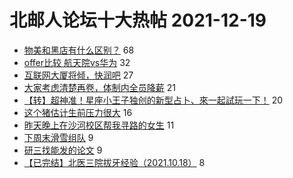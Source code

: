 # 北邮人论坛十大热帖 2021-12-19

- [物美和黑店有什么区别？](https://bbs.byr.cn/article/Picture/3308932) 68
- [offer比较 航天院vs华为](https://bbs.byr.cn/article/Job/2152558) 32
- [互联网大厦将倾，快润吧](https://bbs.byr.cn/article/WorkLife/1178601) 27
- [大家考虑清楚再卷，体制内全员降薪](https://bbs.byr.cn/article/CivilServant/48001) 21
- [【转】超神准！星座小王子独创的新型占卜、來一起試玩一下！](https://bbs.byr.cn/article/Constellations/326533) 20
- [这个猪估计生前压力很大](https://bbs.byr.cn/article/Food/517614) 16
- [昨天晚上在沙河校区帮我寻路的女生](https://bbs.byr.cn/article/Friends/2012764) 11
- [下周末滑雪组队](https://bbs.byr.cn/article/Travel/146066) 9
- [研三找能发的论文](https://bbs.byr.cn/article/StudyShare/202761) 9
- [【已完结】北医三院拔牙经验（2021.10.18）](https://bbs.byr.cn/article/Health/226643) 8


